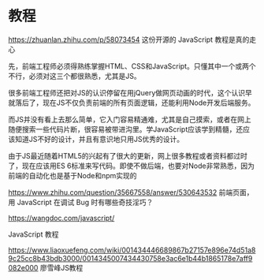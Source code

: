 # 教程

https://zhuanlan.zhihu.com/p/58073454
这份开源的 JavaScript 教程是真的走心
















先，前端工程师必须得熟练掌握HTML、CSS和JavaScript。只懂其中一个或两个不行，必须对这三个都很熟悉，尤其是JS。

很多前端工程师还把对JS的认识停留在用jQuery做网页动画的时代，这个认识早就落后了，现在JS不仅负责前端的所有页面逻辑，还能利用Node开发后端服务。

而JS并没有看上去那么简单，它入门容易精通难，尤其是自己摸索，或者在网上随便搜索一些代码片断，很容易被带进沟里。学JavaScript应该学到精髓，还应该知道JS不好的设计，并且有意识地只用JS优秀的设计。

由于JS最近随着HTML5的兴起有了很大的更新，网上很多教程或者资料都过时了，现在应该用ES 6标准来写代码。即使不做后端，也要对Node非常熟悉，因为前端的自动化也是基于Node和npm实现的


https://www.zhihu.com/question/35667558/answer/530643532  前端页面，用 JavaScript 在调试 Bug 时有哪些奇技淫巧？

https://wangdoc.com/javascript/

JavaScript 教程


https://www.liaoxuefeng.com/wiki/001434446689867b27157e896e74d51a89c25cc8b43bdb3000/0014345007434430758e3ac6e1b44b1865178e7aff9082e000  廖雪峰JS教程





































































